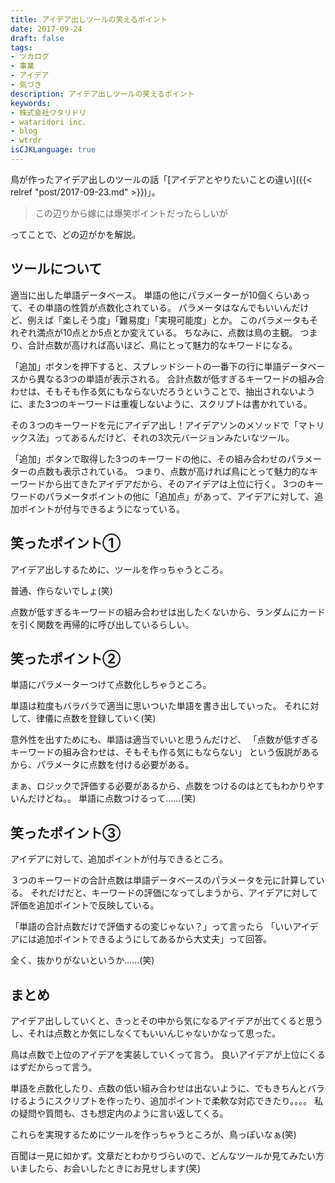 ```yaml
---
title: アイデア出しツールの笑えるポイント
date: 2017-09-24
draft: false
tags:
- ツカログ
- 事業
- アイデア
- 気づき
description: アイデア出しツールの笑えるポイント
keywords:
- 株式会社ワタリドリ
- wataridori inc.
- blog
- wtrdr
isCJKLanguage: true
---
```

鳥が作ったアイデア出しのツールの話「[アイデアとやりたいことの違い]({{< relref "post/2017-09-23.md" >}})」。

> この辺りから嫁には爆笑ポイントだったらしいが

ってことで、どの辺がかを解説。

## ツールについて
適当に出した単語データベース。
単語の他にパラメーターが10個くらいあって、その単語の性質が点数化されている。
パラメータはなんでもいいんだけど、例えば「楽しそう度」「難易度」「実現可能度」とか。
このパラメータもそれぞれ満点が10点とか5点とか変えている。
ちなみに、点数は鳥の主観。
つまり、合計点数が高ければ高いほど、鳥にとって魅力的なキワードになる。

「追加」ボタンを押下すると、スプレッドシートの一番下の行に単語データベースから異なる3つの単語が表示される。
合計点数が低すぎるキーワードの組み合わせは、そもそも作る気にもならないだろうということで、抽出されないように、また3つのキーワードは重複しないように、スクリプトは書かれている。

その３つのキーワードを元にアイデア出し！アイデアソンのメソッドで「マトリックス法」ってあるんだけど、それの3次元バージョンみたいなツール。

「追加」ボタンで取得した3つのキーワードの他に、その組み合わせのパラメーターの点数も表示されている。
つまり、点数が高ければ鳥にとって魅力的なキーワードから出てきたアイデアだから、そのアイデアは上位に行く。
3つのキーワードのパラメータポイントの他に「追加点」があって、アイデアに対して、追加ポイントが付与できるようになっている。

## 笑ったポイント①
アイデア出しするために、ツールを作っちゃうところ。

普通、作らないでしょ(笑)

点数が低すぎるキーワードの組み合わせは出したくないから、ランダムにカードを引く関数を再帰的に呼び出しているらしい。


## 笑ったポイント②
単語にパラメーターつけて点数化しちゃうところ。

単語は粒度もバラバラで適当に思いついた単語を書き出していった。
それに対して、律儀に点数を登録していく(笑)

意外性を出すためにも、単語は適当でいいと思うんだけど、
「点数が低すぎるキーワードの組み合わせは、そもそも作る気にもならない」
という仮説があるから、パラメータに点数を付ける必要がある。

まぁ、ロジックで評価する必要があるから、点数をつけるのはとてもわかりやすいんだけどね。。
単語に点数つけるって……(笑)


## 笑ったポイント③
アイデアに対して、追加ポイントが付与できるところ。

３つのキーワードの合計点数は単語データベースのパラメータを元に計算している。
それだけだと、キーワードの評価になってしまうから、アイデアに対して評価を追加ポイントで反映している。

「単語の合計点数だけで評価するの変じゃない？」って言ったら
「いいアイデアには追加ポイントできるようにしてあるから大丈夫」って回答。

全く、抜かりがないというか……(笑)


## まとめ
アイデア出ししていくと、きっとその中から気になるアイデアが出てくると思うし、それは点数とか気にしなくてもいいんじゃないかなって思った。

鳥は点数で上位のアイデアを実装していくって言う。
良いアイデアが上位にくるはずだからって言う。

単語を点数化したり、点数の低い組み合わせは出ないように、でもきちんとバラけるようにスクリプトを作ったり、追加ポイントで柔軟な対応できたり。。。。
私の疑問や質問も、さも想定内のように言い返してくる。

これらを実現するためにツールを作っちゃうところが、鳥っぽいなぁ(笑)

百聞は一見に如かず。文章だとわかりづらいので、どんなツールか見てみたい方いましたら、お会いしたときにお見せします(笑)
